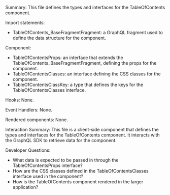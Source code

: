 Summary:
This file defines the types and interfaces for the TableOfContents component.

Import statements:
- TableOfContents_BaseFragmentFragment: a GraphQL fragment used to define the data structure for the component.

Component:
- TableOfContentsProps: an interface that extends the TableOfContents_BaseFragmentFragment, defining the props for the component.
- TableOfContentsClasses: an interface defining the CSS classes for the component.
- TableOfContentsClassKey: a type that defines the keys for the TableOfContentsClasses interface.

Hooks:
None.

Event Handlers:
None.

Rendered components:
None.

Interaction Summary:
This file is a client-side component that defines the types and interfaces for the TableOfContents component. It interacts with the GraphQL SDK to retrieve data for the component.

Developer Questions:
- What data is expected to be passed in through the TableOfContentsProps interface?
- How are the CSS classes defined in the TableOfContentsClasses interface used in the component?
- How is the TableOfContents component rendered in the larger application?